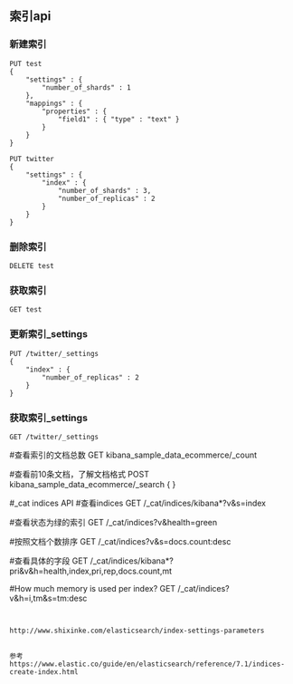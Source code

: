 ## 索引api

### 新建索引

```
PUT test
{
    "settings" : {
        "number_of_shards" : 1
    },
    "mappings" : {
        "properties" : {
            "field1" : { "type" : "text" }
        }
    }
}

PUT twitter
{
    "settings" : {
        "index" : {
            "number_of_shards" : 3, 
            "number_of_replicas" : 2 
        }
    }
}
```

### 删除索引
```
DELETE test
```

### 获取索引

```
GET test
```

### 更新索引_settings

```
PUT /twitter/_settings
{
    "index" : {
        "number_of_replicas" : 2
    }
}
```
### 获取索引_settings

```
GET /twitter/_settings
```

#查看索引的文档总数
GET kibana_sample_data_ecommerce/_count

#查看前10条文档，了解文档格式
POST kibana_sample_data_ecommerce/_search
{
}

#_cat indices API
#查看indices
GET /_cat/indices/kibana*?v&s=index

#查看状态为绿的索引
GET /_cat/indices?v&health=green

#按照文档个数排序
GET /_cat/indices?v&s=docs.count:desc

#查看具体的字段
GET /_cat/indices/kibana*?pri&v&h=health,index,pri,rep,docs.count,mt

#How much memory is used per index?
GET /_cat/indices?v&h=i,tm&s=tm:desc
```


http://www.shixinke.com/elasticsearch/index-settings-parameters


参考 
https://www.elastic.co/guide/en/elasticsearch/reference/7.1/indices-create-index.html